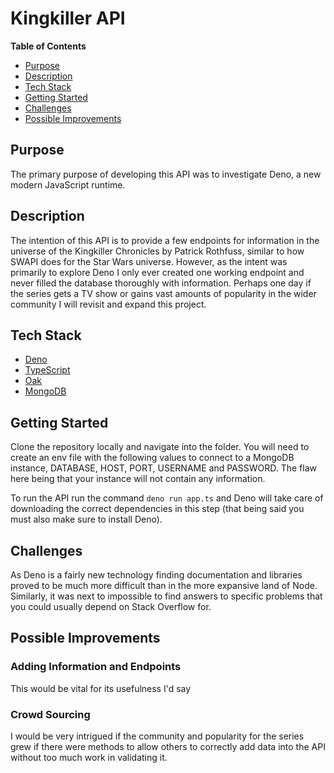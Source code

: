 # Kingkiller API

**Table of Contents**
- [Purpose](#purpose)
- [Description](#description)
- [Tech Stack](#tech-stack)
- [Getting Started](#getting-started)
- [Challenges](#challenges)
- [Possible Improvements](#possible-improvements)

## Purpose
The primary purpose of developing this API was to investigate Deno, a new modern JavaScript runtime.

## Description
The intention of this API is to provide a few endpoints for information in the universe of the Kingkiller Chronicles by Patrick Rothfuss, similar to how SWAPI does for the Star Wars universe. However, as the intent was primarily to explore Deno I only ever created one working endpoint and never filled the database thoroughly with information. Perhaps one day if the series gets a TV show or gains vast amounts of popularity in the wider community I will revisit and expand this project.

## Tech Stack
- [Deno](https://deno.land/)
- [TypeScript](https://www.typescriptlang.org/docs/)
- [Oak](https://oakserver.github.io/oak/)
- [MongoDB](https://www.mongodb.com/)

## Getting Started
Clone the repository locally and navigate into the folder. You will need to create an env file with the following values to connect to a MongoDB instance, DATABASE, HOST, PORT, USERNAME and PASSWORD. The flaw here being that your instance will not contain any information.

To run the API run the command `deno run app.ts` and Deno will take care of downloading the correct dependencies in this step (that being said you must also make sure to install Deno).

## Challenges
As Deno is a fairly new technology finding documentation and libraries proved to be much more difficult than in the more expansive land of Node. Similarly, it was next to impossible to find answers to specific problems that you could usually depend on Stack Overflow for.

## Possible Improvements

### Adding Information and Endpoints
This would be vital for its usefulness I'd say

### Crowd Sourcing
I would be very intrigued if the community and popularity for the series grew if there were methods to allow others to correctly add data into the API without too much work in validating it.